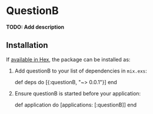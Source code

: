 # QuestionB

**TODO: Add description**

## Installation

If [available in Hex](https://hex.pm/docs/publish), the package can be installed as:

  1. Add questionB to your list of dependencies in `mix.exs`:

        def deps do
          [{:questionB, "~> 0.0.1"}]
        end

  2. Ensure questionB is started before your application:

        def application do
          [applications: [:questionB]]
        end
